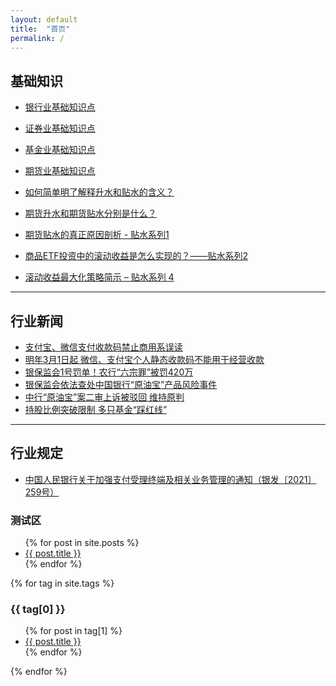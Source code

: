 ```yaml
---
layout: default
title:  "首页"
permalink: /
---
```


## 基础知识

* [银行业基础知识点](./post/basic_sense/bank_common_sense.html)
* [证券业基础知识点](./post/basic_sense/security_common_sense.html)
* [基金业基础知识点](./post/basic_sense/fund_common_sense.html)
* [期货业基础知识点](./post/basic_sense/future_common_sense.html)


* [如何简单明了解释升水和贴水的含义？](./post/basic_sense/35163415.html)
* [期货升水和期货贴水分别是什么？](./post/basic_sense/77147031.html)
* [期货贴水的真正原因剖析 - 贴水系列1](./post/basic_sense/164707033.html)
* [商品ETF投资中的滚动收益是怎么实现的？——贴水系列2](./post/basic_sense/164808202.html)
* [滚动收益最大化策略简示 – 贴水系列 4](./post/basic_sense/166112158.html)

---

## 行业新闻

* [支付宝、微信支付收款码禁止商用系误读](./post/news/202111262194624470.html)
* [明年3月1日起 微信、支付宝个人静态收款码不能用于经营收款](./post/news/5697572.html)
* [银保监会1号罚单！农行“六宗罪”被罚420万](./post/news/doc-ikftssap2262605.html)
* [银保监会依法查处中国银行“原油宝”产品风险事件](./post/news/c_1126826000.html)
* [中行“原油宝”案二审上诉被驳回 维持原判](./post/news/c_1127092394.html)
* [持股比例突破限制 多只基金“踩红线”](./post/news/202108242060204595.html)

---

## 行业规定

* [中国人民银行关于加强支付受理终端及相关业务管理的通知（银发〔2021〕259号）](./post/rules/4359567.html)

### 测试区

<ul>
  {% for post in site.posts %}
    <li>
      <a href="{{ post.url }}">{{ post.title }}</a>
    </li>
  {% endfor %}
</ul>

{% for tag in site.tags %}
  <h3>{{ tag[0] }}</h3>
  <ul>
    {% for post in tag[1] %}
      <li><a href="{{ post.url }}">{{ post.title }}</a></li>
    {% endfor %}
  </ul>
{% endfor %}
